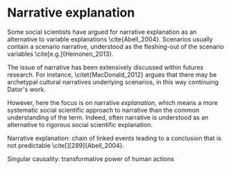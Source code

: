 # Narrative explanation

Some social scientists have argued for narrative explanation as an alternative to variable explanations \cite{Abell_2004}. Scenarios usually contain a scenario narrative, understood as the fleshing-out of the scenario variables \cite[e.g.]{Heinonen_2013}.

The issue of narrative has been extensively discussed within futures research. For instance, \citet{MacDonald_2012} argues that there may be archetypal cultural narratives underlying scenarios, in this way continuing Dator's work.

However, here the focus is on narrative *explanation*, which means a more systematic social scientific approach to narrative than the common understanding of the term. Indeed, often narrative is understood as an alternative to rigorous social scientific explanation.

Narrative explanation: chain of linked events leading to a conclusion that is not predictable \cite[][289]{Abell_2004}.

Singular causality: transformative power of human actions